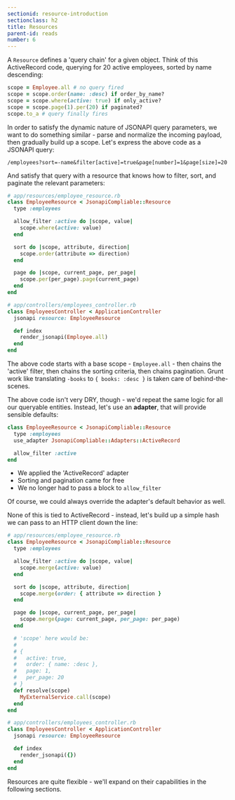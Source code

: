```yaml
---
sectionid: resource-introduction
sectionclass: h2
title: Resources
parent-id: reads
number: 6
---
```


A `Resource` defines a 'query chain' for a given object. Think of this
ActiveRecord code, querying for 20 active employees, sorted by name
descending:

```ruby
scope = Employee.all # no query fired
scope = scope.order(name: :desc) if order_by_name?
scope = scope.where(active: true) if only_active?
scope = scope.page(1).per(20) if paginated?
scope.to_a # query finally fires
```

In order to satisfy the dynamic nature of JSONAPI query parameters, we
want to do something similar - parse and normalize the incoming payload,
then gradually build up a scope. Let's express the above code as a
JSONAPI query:

```
/employees?sort=-name&filter[active]=true&page[number]=1&page[size]=20
```

And satisfy that query with a resource that knows how to filter, sort,
and paginate the relevant parameters:

```ruby
# app/resources/employee_resource.rb
class EmployeeResource < JsonapiCompliable::Resource
  type :employees

  allow_filter :active do |scope, value|
    scope.where(active: value)
  end

  sort do |scope, attribute, direction|
    scope.order(attribute => direction)
  end

  page do |scope, current_page, per_page|
    scope.per(per_page).page(current_page)
  end
end

# app/controllers/employees_controller.rb
class EmployeesController < ApplicationController
  jsonapi resource: EmployeeResource

  def index
    render_jsonapi(Employee.all)
  end
end
```

The above code starts with a base scope - `Employee.all` - then chains the
'active' filter, then chains the sorting criteria, then chains
pagination. Grunt work like
translating `-books` to `{ books: :desc }` is taken care of
behind-the-scenes.

The above code isn't very DRY, though - we'd repeat the same logic for
all our queryable entities. Instead, let's use an **adapter**, that will
provide sensible defaults:

```ruby
class EmployeeResource < JsonapiCompliable::Resource
  type :employees
  use_adapter JsonapiCompliable::Adapters::ActiveRecord

  allow_filter :active
end
```

* We applied the 'ActiveRecord' adapter
* Sorting and pagination came for free
* We no longer had to pass a block to `allow_filter`

Of course, we could always override the adapter's default behavior as well.

None of this is tied to ActiveRecord - instead, let's build up a simple
hash we can pass to an HTTP client down the line:

```ruby
# app/resources/employee_resource.rb
class EmployeeResource < JsonapiCompliable::Resource
  type :employees

  allow_filter :active do |scope, value|
    scope.merge(active: value)
  end

  sort do |scope, attribute, direction|
    scope.merge(order: { attribute => direction }
  end

  page do |scope, current_page, per_page|
    scope.merge(page: current_page, per_page: per_page)
  end

  # 'scope' here would be:
  #
  # {
  #   active: true,
  #   order: { name: :desc },
  #   page: 1,
  #   per_page: 20
  # }
  def resolve(scope)
    MyExternalService.call(scope)
  end
end

# app/controllers/employees_controller.rb
class EmployeesController < ApplicationController
  jsonapi resource: EmployeeResource

  def index
    render_jsonapi({})
  end
end
```

Resources are quite flexible - we'll expand on their capabilities in the
following sections.
